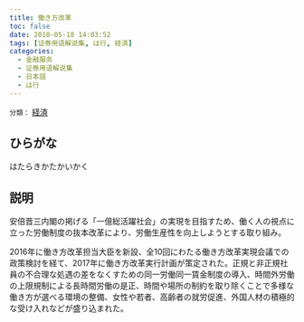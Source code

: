 ```yaml
---
title: 働き方改革
toc: false
date: 2018-05-18 14:03:52
tags: [证券用语解说集, は行, 経済]
categories:
  - 金融服务
  - 证券用语解说集
  - 日本語
  - は行
---
```


`分類：` [経済](/tags/経済/)

## ひらがな

はたらきかたかいかく

## 説明

安倍晋三内閣の掲げる「一億総活躍社会」の実現を目指すため、働く人の視点に立った労働制度の抜本改革により、労働生産性を向上しようとする取り組み。

2016年に働き方改革担当大臣を新設、全10回にわたる働き方改革実現会議での政策検討を経て、2017年に働き方改革実行計画が策定された。正規と非正規社員の不合理な処遇の差をなくすための同一労働同一賃金制度の導入、時間外労働の上限規制による長時間労働の是正、時間や場所の制約を取り除くことで多様な働き方が選べる環境の整備、女性や若者、高齢者の就労促進、外国人材の積極的な受け入れなどが盛り込まれた。
